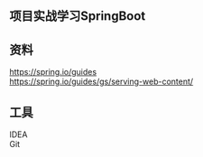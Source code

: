 ## 项目实战学习SpringBoot

## 资料
https://spring.io/guides  
https://spring.io/guides/gs/serving-web-content/



## 工具
IDEA  
Git